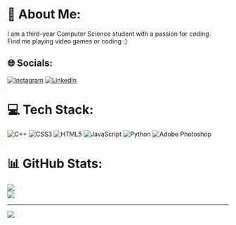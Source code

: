 # 💫 About Me:
I am a third-year Computer Science student with a passion for coding.<br>Find me playing video games or coding :)


## 🌐 Socials:
[![Instagram](https://img.shields.io/badge/Instagram-%23E4405F.svg?logo=Instagram&logoColor=white)](https://instagram.com/captainyogs) [![LinkedIn](https://img.shields.io/badge/LinkedIn-%230077B5.svg?logo=linkedin&logoColor=white)](https://linkedin.com/in/yogeshr6) 

# 💻 Tech Stack:
![C++](https://img.shields.io/badge/c++-%2300599C.svg?style=for-the-badge&logo=c%2B%2B&logoColor=white) ![CSS3](https://img.shields.io/badge/css3-%231572B6.svg?style=for-the-badge&logo=css3&logoColor=white) ![HTML5](https://img.shields.io/badge/html5-%23E34F26.svg?style=for-the-badge&logo=html5&logoColor=white) ![JavaScript](https://img.shields.io/badge/javascript-%23323330.svg?style=for-the-badge&logo=javascript&logoColor=%23F7DF1E) ![Python](https://img.shields.io/badge/python-3670A0?style=for-the-badge&logo=python&logoColor=ffdd54) ![Adobe Photoshop](https://img.shields.io/badge/adobe%20photoshop-%2331A8FF.svg?style=for-the-badge&logo=adobe%20photoshop&logoColor=white)
# 📊 GitHub Stats:
![](https://github-readme-stats.vercel.app/api?username=YogeshR6&theme=dark&hide_border=false&include_all_commits=false&count_private=true)<br/>
![](https://github-readme-streak-stats.herokuapp.com/?user=YogeshR6&theme=dark&hide_border=false)<br/>

---
[![](https://visitcount.itsvg.in/api?id=YogeshR6&icon=0&color=3)](https://visitcount.itsvg.in)

<!-- Proudly created with GPRM ( https://gprm.itsvg.in ) -->
